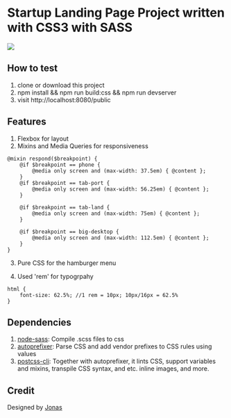 # Startup Landing Page Project written with CSS3 with SASS

![](https://media.giphy.com/media/61ScR441CmXv6m8RAt/giphy.gif)

## How to test
1. clone or download this project
2. npm install && npm run build:css && npm run devserver
3. visit http://localhost:8080/public

## Features
1. Flexbox for layout
2. Mixins and Media Queries for responsiveness
```
@mixin respond($breakpoint) {
    @if $breakpoint == phone {
        @media only screen and (max-width: 37.5em) { @content };
    }
    @if $breakpoint == tab-port {
        @media only screen and (max-width: 56.25em) { @content };
    }

    @if $breakpoint == tab-land {
        @media only screen and (max-width: 75em) { @content };
    }

    @if $breakpoint == big-desktop {
        @media only screen and (max-width: 112.5em) { @content };
    }
}
```
3. Pure CSS for the hamburger menu


4. Used 'rem' for typogrpahy
```
html {
    font-size: 62.5%; //1 rem = 10px; 10px/16px = 62.5%
}
```


## Dependencies
1. [node-sass](https://github.com/sass/node-sass): Compile .scss files to css
2. [autoprefixer](https://github.com/postcss/autoprefixer): Parse CSS and add vendor prefixes to CSS rules using values
3. [postcss-cli](https://github.com/postcss/postcss-cli): Together with autoprefixer, it lints CSS, support variables and mixins, transpile CSS syntax, and etc. inline images, and more.


## Credit
Designed by [Jonas](https://github.com/jonasschmedtmann/advanced-css-course)
